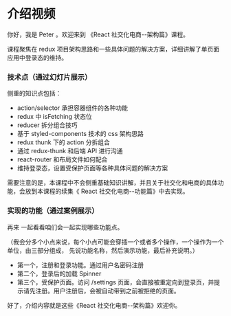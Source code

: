 # 介绍视频

你好，我是 Peter 。欢迎来到 《React 社交化电商--架构篇》课程。

课程聚焦在 redux 项目架构思路和一些具体问题的解决方案，详细讲解了单页面应用中登录态的维持。

### 技术点（通过幻灯片展示）

侧重的知识点包括：

- action/selector 承担容器组件的各种功能
- redux 中 isFetching 状态位
- reducer 拆分组合技巧
- 基于 styled-components 技术的 css 架构思路
- redux thunk 下的 action 分拆组合
- 通过 redux-thunk 和后端 API 进行沟通
- react-router 和布局文件如何配合
- 维持登录态，设置受保护页面等各种具体问题的解决方案

需要注意的是，本课程中不会侧重基础知识讲解，并且关于社交化和电商的具体功能，会放到本课程的续集《 React 社交化电商--功能篇》中去实现。

### 实现的功能（通过案例展示）

再来 一起看看咱们会一起实现哪些功能点。

（我会分多个小点来说，每个小点可能会穿插一个或者多个操作，一个操作为一个单位，由三部分组成，
 先说功能名称，然后演示功能，最后补充说明。）

- 第一个，注册和登录功能。通过用户名密码注册
- 第二个，登录后的加载 Spinner
- 第三个，受保护页面。访问 /settings 页面，会直接被重定向到登录页，并提示请先注册。用户注册后，会被自动带到之前被拒绝的页面。

好了，介绍内容就是这些《React 社交化电商--架构篇》欢迎你。

